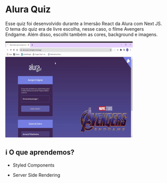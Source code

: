 # Alura Quiz

Esse quiz foi desenvolvido durante a Imersão React da Alura com Next JS. O tema do quiz era de livre escolha, nesse caso, o filme Avengers Endgame. Além disso, escolhi também as cores, background e imagens.

<img src="/assets/landingPage.gif" width="400px" height="300px">

## :information_source: O que aprendemos?

- Styled Components

- Server Side Rendering
